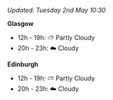 *Updated: Tuesday 2nd May 10:30*

**Glasgow**

* 12h - 19h: :partly_sunny: Partly Cloudy
* 20h - 23h: :cloud: Cloudy

**Edinburgh**

* 12h - 19h: :partly_sunny: Partly Cloudy
* 20h - 23h: :cloud: Cloudy
